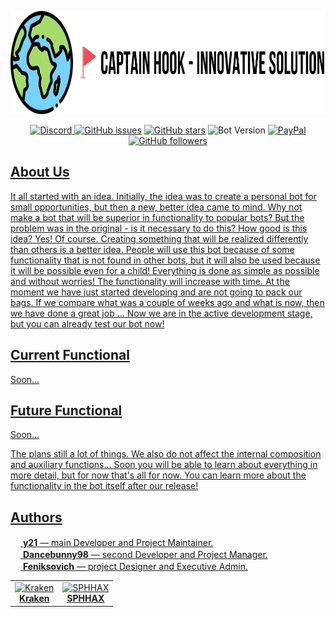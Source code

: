 <p><img src="./.github/img/logo.png" alt="" width="817" height="165" /></p>

<p align="center">
<a href="https://discord.gg/ZHEDdBB"><img alt="Discord" src="https://img.shields.io/discord/585176665630703641.svg">
<a href="https://github.com/Dancbeunny98/CaptainHookPublic/issues"><img alt="GitHub issues" src="https://img.shields.io/github/issues/Dancbeunny98/CaptainHookPublic.svg"></a>
<a href="https://github.com/Dancbeunny98/CaptainHookPublic/stargazers"><img alt="GitHub stars" src="https://img.shields.io/github/stars/Dancbeunny98/CaptainHookPublic.svg"></a>
<img alt="Bot Version" src="https://img.shields.io/badge/bot%20version-pre--alpha-red.svg"></a>
<a href="https://paypal.me/Dancebunny98"><img alt="PayPal" src="https://img.shields.io/badge/Paypal-Donate!-%2300457C.svg?logo=paypal&style=flat-square">
<img alt="GitHub followers" src="https://img.shields.io/github/followers/Feniksovich.svg?label=Follow&style=social">
</p>

## About Us

  It all started with an idea. Initially, the idea was to create a personal bot for small opportunities, but then a new, better idea came to mind. Why not make a bot that will be superior in functionality to popular bots? But the problem was in the original - is it necessary to do this? How good is this idea? Yes! Of course. Creating something that will be realized differently than others is a better idea. People will use this bot because of some functionality that is not found in other bots, but it will also be used because it will be possible even for a child! Everything is done as simple as possible and without worries!
  The functionality will increase with time. At the moment we have just started developing and are not going to pack our bags. If we compare what was a couple of weeks ago and what is now, then we have done a great job ... Now we are in the active development stage, but you can already test our bot now!

## Current Functional

Soon...

## Future Functional

Soon...

The plans still a lot of things. We also do not affect the internal composition and auxiliary functions... Soon you will be able to learn about everything in more detail, but for now that's all for now. You can learn more about the functionality in the bot itself after our release!

## Authors

<img src="https://cdn.discordapp.com/avatars/312715611413413889/48a6c440aac9dace444afe9d23931704.png" alt="" width="16" height="16" class="round"/> <strong>y21</strong> — main Developer and Project Maintainer.
<br><img src="https://cdn.discordapp.com/avatars/239676157560094720/8b4a3cf278fb323a681adea357da3f75.png" alt="" width="16" height="16" class="round"/></PIC> <strong>Dancebunny98</strong> — second Developer and Project Manager.
<br><img src="https://cdn.discordapp.com/avatars/248480010225057793/c86db50392a2aa81893a969b17b7e9a3.png" alt="" width="16" height="16" class="round"/></PIC> <strong>Feniksovich</strong> — project Designer and Executive Admin.

<table>
<tr>
<td align="center">
    <img src="https://cdn.discordapp.com/avatars/196098063092154368/78a810438015b20ea8d530fafc7fe463.png?size=128" width="100px;" alt="Kraken"/><br />
    <strong>Kraken</strong><br />
</td>
<td align="center">
    <img src="https://cdn.discordapp.com/attachments/585514483699417089/585552300354043915/34959069_500_500.jpg" width="100px;" alt="SPHHAX"/><br />
    <a href="http://sphh.ax/" target="_blank" rel="noreferrer noopener"><strong>SPHHAX</strong></a><br />
</td>
</tr>
</table>

